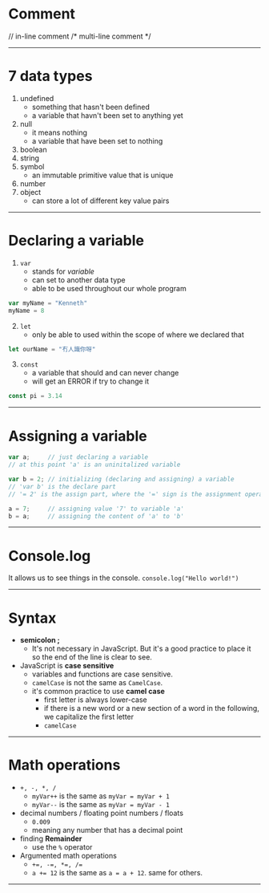 # Comment
// in-line comment
/* multi-line comment \*/
___
# 7 data types
1. undefined
	* something that hasn't been defined
	* a variable that havn't been set to anything yet
2. null
	* it means nothing
	* a variable that have been set to nothing
3. boolean
4. string
5. symbol
	* an immutable primitive value that is unique
6. number
7. object
	* can store a lot of different key value pairs
---
# Declaring a variable
1. `var`
	* stands for _variable_
	* can set to another data type
	* able to be used throughout our whole program
```javascript
var myName = "Kenneth"
myName = 8
```
2. `let`
	* only be able to used within the scope of where we declared that
```javascript
let ourName = "冇人識你呀"
```
3. `const`
	* a variable that should and can never change
	* will get an ERROR if try to change it
```javascript
const pi = 3.14
```
---
# Assigning a variable
```javascript
var a;     // just declaring a variable
// at this point 'a' is an uninitalized variable

var b = 2; // initializing (declaring and assigning) a variable
// 'var b' is the declare part
// '= 2' is the assign part, where the '=' sign is the assignment operator

a = 7;     // assigning value '7' to variable 'a'
b = a;     // assigning the content of 'a' to 'b'
```
___
# Console.log
It allows us to see things in the console.
`console.log("Hello world!")`
___
# Syntax
* __semicolon ;__
	* It's not necessary in JavaScript. But it's a good practice to place it so the end of the line is clear to see.
* JavaScript is __case sensitive__
	* variables and functions are case sensitive.
	* `camelCase` is not the same as `CamelCase`.
	* it's common practice to use __camel case__
		* first letter is always lower-case
		* if there is a new word or a new section of a word in the following, we capitalize the first letter
		* `camelCase`
---
# Math operations
* `+, -, *, /`
	* `myVar++` is the same as `myVar = myVar + 1`
	* `myVar--` is the same as `myVar = myVar - 1`
* decimal numbers / floating point numbers / floats
	* `0.009`
	* meaning any number that has a decimal point
* finding __Remainder__
	* use the `%` operator
* Argumented math operations
	* `+=, -=, *=, /=`
	* `a += 12` is the same as `a = a + 12`. same for others.
---
